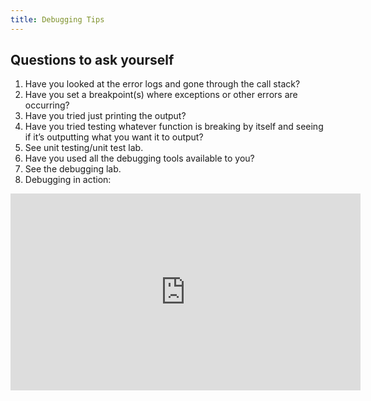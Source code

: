 ```yaml
---
title: Debugging Tips
---
```


## Questions to ask yourself
1. Have you looked at the error logs and gone through the call stack?
2. Have you set a breakpoint(s) where exceptions or other errors are occurring?
3. Have you tried just printing the output?
4. Have you tried testing whatever function is breaking by itself and seeing if it’s outputting what you want it to output?
  1. See unit testing/unit test lab.
5. Have you used all the debugging tools available to you?
  1. See the debugging lab.
  2. Debugging in action:
  <iframe width="560" height="315" src="https://youtu.be/x9JArfGJb8c?t=6m50s" frameborder="0" gesture="media" allow="encrypted-media" allowfullscreen></iframe>
